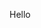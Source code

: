 
<html>
<head>
<meta name="google-site-verification" content="EyEn5w6vVa_79nY-O9zrginpR2xFWkIzNlO6qlHaHEw" />
</head>
<body>
<p>Hello</p>
</body>
</html>
